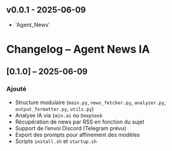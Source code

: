 ## v0.0.1 - 2025-06-09
- 'Agent_News'

# Changelog – Agent News IA

## [0.1.0] – 2025-06-09
### Ajouté
- Structure modulaire (`main.py`, `news_fetcher.py`, `analyzer.py`, `output_formatter.py`, `utils.py`)
- Analyse IA via `1min.ai` ou `DeepSeek`
- Récupération de news par RSS en fonction du sujet
- Support de l’envoi Discord (Telegram prévu)
- Export des prompts pour affinement des modèles
- Scripts `install.sh` et `startup.sh`
